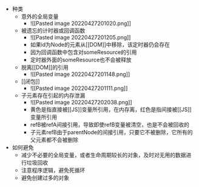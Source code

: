 - 种类
	- 意外的全局变量
		- ![[Pasted image 20220427201020.png]]
	- 被遗忘的计时器或回调函数
		- ![[Pasted image 20220427201205.png]]
		- 如果id为Node的元素从[[DOM]]中移除，该定时器仍会存在
		- 因为回调函数中包含对someResource的引用
		- 定时器外面的someResource也不会被释放
	- 脱离[[DOM]]的引用
		- ![[Pasted image 20220427201148.png]]
	- [[闭包]]
		- ![[Pasted image 20220427201111.png]]
	- 子元素存在引起的内存泄漏
		- ![[Pasted image 20220427202038.png]]
		- 黄色是指直接被[[JS]]变量所引用，在内存离，红色是指间接被[[JS]]变量所引用
		- refB被refA间接引用，导致即使refB变量被清空，也是不会被回收的
		- 子元素refB由于parentNode的间接引用，只要它不被删除，它所有的父元素都不会被删除
- 如何避免
	- 减少不必要的全局变量，或者生命周期较长的对象，及时对无用的数据进行垃圾回收
	- 注意程序逻辑，避免死循环
	- 避免创建过多的对象
